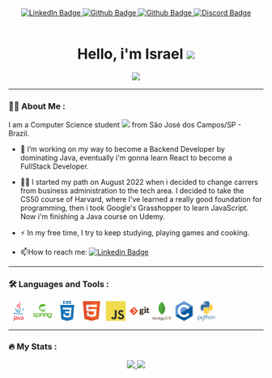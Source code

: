 <div id="header" align="center">
  

  <div id="badges">
    <a href="https://www.linkedin.com/in/israelvmachado/">
      <img src="https://img.shields.io/badge/LinkedIn-blue?style=for-the-badge&logo=linkedin&logoColor=white" alt="LinkedIn Badge"/>
    </a>
    <a href="https://github.com/israel-machado">
      <img src="https://img.shields.io/badge/Github-black?style=for-the-badge&logo=github&logoColor=white" alt="Github Badge"/>
    </a>
    <a href="mailto:israelmach26@gmail.com">
      <img src="https://img.shields.io/badge/Gmail-red?style=for-the-badge&logo=gmail&logoColor=white" alt="Github Badge"/>
    </a>
    <a href="https://discordapp.com/users/63698993770663936">
      <img src="https://img.shields.io/badge/Discord-gray?style=for-the-badge&logo=discord&logoColor=white" alt="Discord Badge"/>
    </a>
  </div>
  
  <img src="https://komarev.com/ghpvc/?username=israel-machado&style=flat-square&color=blue" alt=""/> 
  <h1>
    Hello, i'm Israel
    <img src="https://media.giphy.com/media/hvRJCLFzcasrR4ia7z/giphy.gif" width="30px"/>
  </h1>  
</div>

<div align="center">
  <img src="https://media.giphy.com/media/yVtyKFfMYsQnOwEpS2/giphy.gif"/>
</div>

---

### :man_technologist: About Me :
I am a Computer Science student <img src="https://media.giphy.com/media/WUlplcMpOCEmTGBtBW/giphy.gif" width="30"> from São José dos Campos/SP - Brazil.

- :rocket: I’m working on my way to become a Backend Developer by dominating Java, eventually i'm gonna learn React to become a FullStack Developer.

- :technologist: I started my path on August 2022 when i decided to change carrers from business administration to the tech area. I decided to take the CS50 course of Harvard, where l've learned a really good foundation for programming, then i took Google's Grasshopper to learn JavaScript. Now i'm finishing a Java course on Udemy.

- :zap: In my free time, I try to keep studying, playing games and cooking.

- :mailbox:How to reach me: [![Linkedin Badge](https://img.shields.io/badge/-israel-blue?style=flat&logo=Linkedin&logoColor=white)](https://www.linkedin.com/in/israelvmachado/)

---

### :hammer_and_wrench: Languages and Tools :

<div>
  <img src="https://github.com/devicons/devicon/blob/master/icons/java/java-original-wordmark.svg" title="Java" alt="Java" width="40" height="40"/>&nbsp;
  <img src="https://github.com/devicons/devicon/blob/master/icons/spring/spring-original-wordmark.svg" title="Spring" alt="Spring" width="40" height="40"/>&nbsp;
  <img src="https://github.com/devicons/devicon/blob/master/icons/css3/css3-plain-wordmark.svg"  title="CSS3" alt="CSS" width="40" height="40"/>&nbsp;
  <img src="https://github.com/devicons/devicon/blob/master/icons/html5/html5-original.svg" title="HTML5" alt="HTML" width="40" height="40"/>&nbsp;
  <img src="https://github.com/devicons/devicon/blob/master/icons/javascript/javascript-original.svg" title="JavaScript" alt="JavaScript" width="40" height="40"/>&nbsp;
  <img src="https://github.com/devicons/devicon/blob/master/icons/git/git-original-wordmark.svg" title="Git" **alt="Git" width="40" height="40"/>
  <img src="https://github.com/devicons/devicon/blob/master/icons/mongodb/mongodb-original-wordmark.svg" title="MongoDB" **alt="MongoDB" width="40" height="40"/>
  <img src="https://github.com/devicons/devicon/blob/master/icons/c/c-original.svg" title="C" **alt="C" width="40" height="40"/>
  <img src="https://github.com/devicons/devicon/blob/master/icons/python/python-original-wordmark.svg" title="Python" **alt="Python" width="40" height="40"/>
</div>

---

### :fire: My Stats :
<div align="center">
  <a href="https://github.com/israel-machado">
    <img height= "180em" src="https://github-readme-stats-sigma-five.vercel.app/api?username=israel-machado&show_icons=true&theme=tokyonight"/>
    <img height= "180em" src="https://github-readme-stats-sigma-five.vercel.app/api/top-langs/?username=israel-machado&layout=compact&hide=makefile&langs_count=7&theme=tokyonight"/>
</div>


<!---
israel-machado/israel-machado is a ✨ special ✨ repository because its `README.md` (this file) appears on your GitHub profile.
You can click the Preview link to take a look at your changes.
--->
